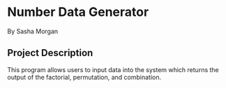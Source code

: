 # Number Data Generator
By Sasha Morgan

## Project Description

This program allows users to input data into the system which returns the output of the factorial, permutation, and combination.
